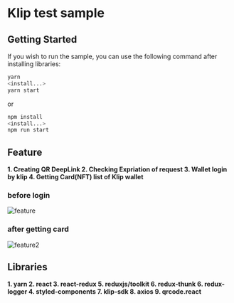 # Klip test sample

## Getting Started

If you wish to run the sample, you can use the following command after installing libraries:

```bash
yarn
<install...>
yarn start
```
or
```bash
npm install
<install...>
npm run start
```

## Feature
**1. Creating QR DeepLink
2. Checking Expriation of request
3. Wallet login by klip
4. Getting Card(NFT) list of Klip wallet**
### before login
![feature](https://i.imgur.com/zU6kTSe.png)
### after getting card
![feature2](https://i.imgur.com/1IXfD5A.png)

## Libraries
**1. yarn
2. react
3. react-redux 
5. reduxjs/toolkit
6. redux-thunk 
6. redux-logger
4. styled-components
7. klip-sdk
8. axios
9. qrcode.react**
